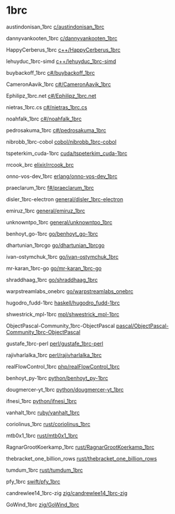 # 1brc

austindonisan_1brc [c/austindonisan_1brc](c/austindonisan_1brc)

 dannyvankooten_1brc [c/dannyvankooten_1brc](c/dannyvankooten_1brc)

 HappyCerberus_1brc [c++/HappyCerberus_1brc](c++/HappyCerberus_1brc)

 lehuyduc_1brc-simd [c++/lehuyduc_1brc-simd](c++/lehuyduc_1brc-simd)

 buybackoff_1brc [c#/buybackoff_1brc](c#/buybackoff_1brc)

 CameronAavik_1brc [c#/CameronAavik_1brc](c#/CameronAavik_1brc)

 Ephilipz_1brc.net [c#/Ephilipz_1brc.net](c#/Ephilipz_1brc.net)

 nietras_1brc.cs [c#/nietras_1brc.cs](c#/nietras_1brc.cs)

 noahfalk_1brc [c#/noahfalk_1brc](c#/noahfalk_1brc)

 pedrosakuma_1brc [c#/pedrosakuma_1brc](c#/pedrosakuma_1brc)

 nibrobb_1brc-cobol [cobol/nibrobb_1brc-cobol](cobol/nibrobb_1brc-cobol)

 tspeterkim_cuda-1brc [cuda/tspeterkim_cuda-1brc](cuda/tspeterkim_cuda-1brc)

 rrcook_brc [elixir/rrcook_brc](elixir/rrcook_brc)

 onno-vos-dev_1brc [erlang/onno-vos-dev_1brc](erlang/onno-vos-dev_1brc)

 praeclarum_1brc [f#/praeclarum_1brc](f#/praeclarum_1brc)

 disler_1brc-electron [general/disler_1brc-electron](general/disler_1brc-electron)

 emiruz_1brc [general/emiruz_1brc](general/emiruz_1brc)

 unknowntpo_1brc [general/unknowntpo_1brc](general/unknowntpo_1brc)

 benhoyt_go-1brc [go/benhoyt_go-1brc](go/benhoyt_go-1brc)

 dhartunian_1brcgo [go/dhartunian_1brcgo](go/dhartunian_1brcgo)

 ivan-ostymchuk_1brc [go/ivan-ostymchuk_1brc](go/ivan-ostymchuk_1brc)

 mr-karan_1brc-go [go/mr-karan_1brc-go](go/mr-karan_1brc-go)

 shraddhaag_1brc [go/shraddhaag_1brc](go/shraddhaag_1brc)

 warpstreamlabs_onebrc [go/warpstreamlabs_onebrc](go/warpstreamlabs_onebrc)

 hugodro_fudd-1brc [haskell/hugodro_fudd-1brc](haskell/hugodro_fudd-1brc)

 shwestrick_mpl-1brc [mpl/shwestrick_mpl-1brc](mpl/shwestrick_mpl-1brc)

 ObjectPascal-Community_1brc-ObjectPascal [pascal/ObjectPascal-Community_1brc-ObjectPascal](pascal/ObjectPascal-Community_1brc-ObjectPascal)

 gustafe_1brc-perl [perl/gustafe_1brc-perl](perl/gustafe_1brc-perl)

 rajivharlalka_1brc [perl/rajivharlalka_1brc](perl/rajivharlalka_1brc)

 realFlowControl_1brc [php/realFlowControl_1brc](php/realFlowControl_1brc)

 benhoyt_py-1brc [python/benhoyt_py-1brc](python/benhoyt_py-1brc)

 dougmercer-yt_1brc [python/dougmercer-yt_1brc](python/dougmercer-yt_1brc)

 ifnesi_1brc [python/ifnesi_1brc](python/ifnesi_1brc)

 vanhalt_1brc [ruby/vanhalt_1brc](ruby/vanhalt_1brc)

 coriolinus_1brc [rust/coriolinus_1brc](rust/coriolinus_1brc)

 mtb0x1_1brc [rust/mtb0x1_1brc](rust/mtb0x1_1brc)

 RagnarGrootKoerkamp_1brc [rust/RagnarGrootKoerkamp_1brc](rust/RagnarGrootKoerkamp_1brc)

 thebracket_one_billion_rows [rust/thebracket_one_billion_rows](rust/thebracket_one_billion_rows)

 tumdum_1brc [rust/tumdum_1brc](rust/tumdum_1brc)

 pfy_1brc [swift/pfy_1brc](swift/pfy_1brc)

 candrewlee14_1brc-zig [zig/candrewlee14_1brc-zig](zig/candrewlee14_1brc-zig)

 GoWind_1brc [zig/GoWind_1brc](zig/GoWind_1brc)


